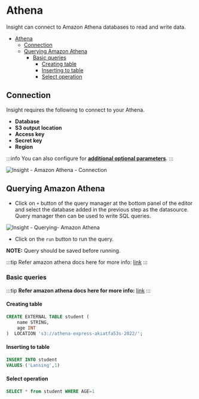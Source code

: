 
# Athena

Insight can connect to Amazon Athena databases to read and write data.

- [Athena](#athena)
	- [Connection](#connection)
	- [Querying Amazon Athena](#querying-amazon-athena)
		- [Basic queries](#basic-queries)
			- [Creating table](#creating-table)
			- [Inserting to table](#inserting-to-table)
			- [Select operation](#select-operation)

## Connection

Insight requires the following to connect to your Athena.

- **Database**
- **S3 output location**
- **Access key**
- **Secret key**
- **Region**

:::info
You can also configure for **[additional optional parameters](https://github.com/ghdna/athena-express)**.
:::

<div style={{textAlign: 'center'}}>

![Insight - Amazon Athena - Connection](/_images/insight2/datasource-reference/athena/athena-connection.png)

</div>

## Querying Amazon Athena

- Click on `+` button of the query manager at the bottom panel of the editor and select the database added in the previous step as the datasource. Query manager then can be used to write SQL queries.



![Insight - Querying- Amazon Athena](/_images/insight2/datasource-reference/athena/athena-query.png)



- Click on the `run` button to run the query.

**NOTE:** Query should be saved before running.

:::tip
Refer amazon athena docs here for more info: [link](https://docs.aws.amazon.com/athena/latest/ug/what-is.html)
:::

### Basic queries

:::tip
**Refer amazon athena docs here for more info:** [link](https://docs.aws.amazon.com/athena/latest/ug/what-is.html)
:::

#### Creating table


```sql
CREATE EXTERNAL TABLE student (
    name STRING,
    age INT
)  LOCATION 's3://athena-express-akiatfa53s-2022/';
```

#### Inserting to table

```sql
INSERT INTO student
VALUES ('Lansing',1)
```

#### Select operation

```sql
SELECT * from student WHERE AGE=1
```
